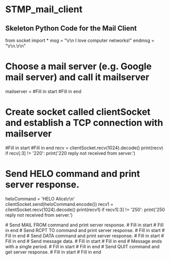 # STMP_mail_client

<h2>Skeleton	Python	Code	for	the	Mail	Client</h2>

from socket import *
msg = "\r\n I love computer networks!"
endmsg = "\r\n.\r\n"
# Choose a mail server (e.g. Google mail server) and call it mailserver
mailserver = #Fill in start #Fill in end
# Create socket called clientSocket and establish a TCP connection with mailserver
#Fill in start
#Fill in end
recv = clientSocket.recv(1024).decode()
print(recv)
if recv[:3] != '220':
print('220 reply not received from server.')
# Send HELO command and print server response.
heloCommand = 'HELO Alice\r\n'
clientSocket.send(heloCommand.encode())
recv1 = clientSocket.recv(1024).decode()
print(recv1)
if recv1[:3] != '250':
 print('250 reply not received from server.')
 
<p># Send MAIL FROM command and print server response.
# Fill in start
# Fill in end
# Send RCPT TO command and print server response.
# Fill in start
# Fill in end
# Send DATA command and print server response.
# Fill in start
# Fill in end
# Send message data.
# Fill in start
# Fill in end
# Message ends with a single period.
# Fill in start
# Fill in end
# Send QUIT command and get server response.
# Fill in start
# Fill in end 
</p>
